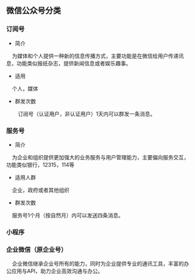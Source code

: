 ## 微信公众号分类

### 订阅号

- 简介

    为媒体和个人提供一种新的信息传播方式，主要功能是在微信给用户传递讯息，功能类似报纸杂志，提供新闻信息或者娱乐趣事。

- 适用

    个人，媒体

- 群发次数

        订阅号（认证用户，非认证用户）1天内可以群发一条消息。

### 服务号

- 简介

    为企业和组织提供更加强大的业务服务与用户管理能力，主要偏向服务交互，功能类似银行，12315，114等

- 适用人群

    企业，政府或者其他组织

- 群发次数

    服务号1个月（按自然月）内可以发送四条消息。

### 小程序

### 企业微信（原企业号）

    企业微信继承企业号所有的能力，同时为企业提供专业的通讯工具，丰富的办公应用与API，助力企业高效沟通与办公。
